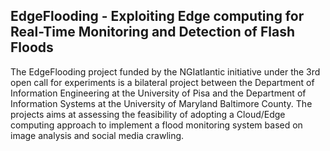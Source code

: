 ## EdgeFlooding - Exploiting Edge computing for Real-Time Monitoring and Detection of Flash Floods

The EdgeFlooding project funded by the NGIatlantic initiative under the 3rd open call for experiments is a bilateral project between the Department of Information Engineering at the University of Pisa and the Department of Information Systems at the University of Maryland Baltimore County. The projects aims at assessing the feasibility of adopting a Cloud/Edge computing approach to implement a flood monitoring system based on image analysis and social media crawling.  

